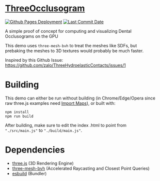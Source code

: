 # [ThreeOcclusogram](https://zalo.github.io/ThreeOcclusogram/)

<p align="left">
  <a href="https://github.com/zalo/ThreeOcclusogram/deployments/activity_log?environment=github-pages">
      <img src="https://img.shields.io/github/deployments/zalo/ThreeOcclusogram/github-pages?label=Github%20Pages%20Deployment" title="Github Pages Deployment"></a>
  <a href="https://github.com/zalo/ThreeOcclusogram/commits/main">
      <img src="https://img.shields.io/github/last-commit/zalo/ThreeOcclusogram" title="Last Commit Date"></a>
  <!--<a href="https://github.com/zalo/ThreeOcclusogram/blob/master/LICENSE">
      <img src="https://img.shields.io/github/license/zalo/ThreeOcclusogram" title="License: Apache V2"></a>-->  <!-- No idea what license this should be! -->
</p>

A simple proof of concept for computing and visualizing Dental Occlusograms on the GPU

This demo uses `three-mesh-bvh` to treat the meshes like SDFs, but prebaking the meshes to 3D textures would probably be much faster.

Inspired by this Github Issue: https://github.com/zalo/ThreeHydroelasticContacts/issues/1

 # Building

This demo can either be run without building (in Chrome/Edge/Opera since raw three.js examples need [Import Maps](https://caniuse.com/import-maps)), or built with:
```
npm install
npm run build
```
After building, make sure to edit the index .html to point from `"./src/main.js"` to `"./build/main.js"`.

 # Dependencies
 - [three.js](https://github.com/mrdoob/three.js/) (3D Rendering Engine)
 - [three-mesh-bvh](https://github.com/gkjohnson/three-mesh-bvh) (Accelerated Raycasting and Closest Point Queries)
 - [esbuild](https://github.com/evanw/esbuild/) (Bundler)